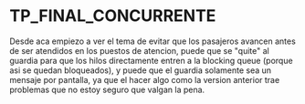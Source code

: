 # TP_FINAL_CONCURRENTE

Desde aca empiezo a ver el tema de evitar que los pasajeros avancen antes de ser atendidos en los puestos de atencion, puede que se "quite" al guardia para que los hilos directamente entren a la blocking queue (porque asi se quedan bloqueados), y puede que el guardia solamente sea un mensaje por pantalla, ya que el hacer algo como la version anterior trae problemas que no estoy seguro que valgan la pena.
